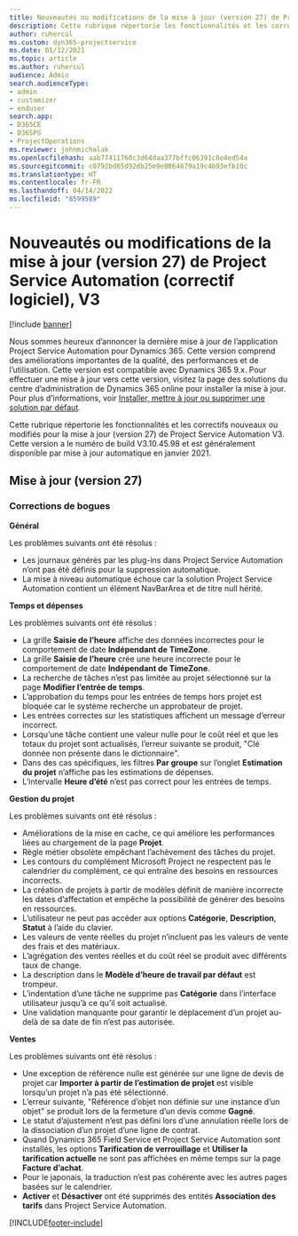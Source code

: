 ```yaml
---
title: Nouveautés ou modifications de la mise à jour (version 27) de Project Service Automation (correctif logiciel), V3
description: Cette rubrique répertorie les fonctionnalités et les correctifs disponibles pour la mise à jour (version 27) de Project Service Automation, V3.
author: ruhercul
ms.custom: dyn365-projectservice
ms.date: 01/12/2021
ms.topic: article
ms.author: ruhercul
audience: Admin
search.audienceType:
- admin
- customizer
- enduser
search.app:
- D365CE
- D365PS
- ProjectOperations
ms.reviewer: johnmichalak
ms.openlocfilehash: aab77411760c3d64daa377bffc06391c8e4ed54a
ms.sourcegitcommit: c0792bd65d92db25e0e8864879a19c4b93efb10c
ms.translationtype: HT
ms.contentlocale: fr-FR
ms.lasthandoff: 04/14/2022
ms.locfileid: "8599589"
---
```

# <a name="whats-new-or-changed-in-project-service-automation-update-release-27-v3"></a>Nouveautés ou modifications de la mise à jour (version 27) de Project Service Automation (correctif logiciel), V3

[!include [banner](../includes/psa-now-project-operations.md)]

Nous sommes heureux d’annoncer la dernière mise à jour de l’application Project Service Automation pour Dynamics 365. Cette version comprend des améliorations importantes de la qualité, des performances et de l’utilisation. Cette version est compatible avec Dynamics 365 9.x. Pour effectuer une mise à jour vers cette version, visitez la page des solutions du centre d’administration de Dynamics 365 online pour installer la mise à jour. Pour plus d’informations, voir [Installer, mettre à jour ou supprimer une solution par défaut](/power-platform/admin/install-remove-preferred-solution).

Cette rubrique répertorie les fonctionnalités et les correctifs nouveaux ou modifiés pour la mise à jour (version 27) de Project Service Automation V3. Cette version a le numéro de build V3.10.45.98 et est généralement disponible par mise à jour automatique en janvier 2021.

## <a name="update-release-27"></a>Mise à jour (version 27)

### <a name="bug-fixes"></a>Corrections de bogues

**Général**

Les problèmes suivants ont été résolus :

- Les journaux générés par les plug-ins dans Project Service Automation n’ont pas été définis pour la suppression automatique.
- La mise à niveau automatique échoue car la solution Project Service Automation contient un élément NavBarArea et de titre null hérité.

**Temps et dépenses**

Les problèmes suivants ont été résolus :

- La grille **Saisie de l’heure** affiche des données incorrectes pour le comportement de date **Indépendant de TimeZone**.
- La grille **Saisie de l’heure** crée une heure incorrecte pour le comportement de date **Indépendant de TimeZone**.
- La recherche de tâches n’est pas limitée au projet sélectionné sur la page **Modifier l’entrée de temps**.
- L’approbation du temps pour les entrées de temps hors projet est bloquée car le système recherche un approbateur de projet.
- Les entrées correctes sur les statistiques affichent un message d’erreur incorrect.
- Lorsqu’une tâche contient une valeur nulle pour le coût réel et que les totaux du projet sont actualisés, l’erreur suivante se produit, "Clé donnée non présente dans le dictionnaire".
- Dans des cas spécifiques, les filtres **Par groupe** sur l’onglet **Estimation du projet** n’affiche pas les estimations de dépenses.
- L’intervalle **Heure d’été** n’est pas correct pour les entrées de temps.

**Gestion du projet**

Les problèmes suivants ont été résolus :

- Améliorations de la mise en cache, ce qui améliore les performances liées au chargement de la page **Projet**.
- Règle métier obsolète empêchant l’achèvement des tâches du projet.
- Les contours du complément Microsoft Project ne respectent pas le calendrier du complément, ce qui entraîne des besoins en ressources incorrects.
- La création de projets à partir de modèles définit de manière incorrecte les dates d’affectation et empêche la possibilité de générer des besoins en ressources.
- L’utilisateur ne peut pas accéder aux options **Catégorie**, **Description**, **Statut** à l’aide du clavier.
- Les valeurs de vente réelles du projet n’incluent pas les valeurs de vente des frais et des matériaux.
- L’agrégation des ventes réelles et du coût réel se produit avec différents taux de change.
- La description dans le **Modèle d’heure de travail par défaut** est trompeur.
- L’indentation d’une tâche ne supprime pas **Catégorie** dans l’interface utilisateur jusqu’à ce qu’il soit actualisé.
- Une validation manquante pour garantir le déplacement d’un projet au-delà de sa date de fin n’est pas autorisée.

**Ventes**

Les problèmes suivants ont été résolus :

- Une exception de référence nulle est générée sur une ligne de devis de projet car **Importer à partir de l’estimation de projet** est visible lorsqu’un projet n’a pas été sélectionné.
- L’erreur suivante, "Référence d’objet non définie sur une instance d’un objet" se produit lors de la fermeture d’un devis comme **Gagné**.
- Le statut d’ajustement n’est pas défini lors d’une annulation réelle lors de la dissociation d’un projet d’une ligne de contrat.
- Quand Dynamics 365 Field Service et Project Service Automation sont installés, les options **Tarification de verrouillage** et **Utiliser la tarification actuelle** ne sont pas affichées en même temps sur la page **Facture d’achat**.
- Pour le japonais, la traduction n’est pas cohérente avec les autres pages basées sur le calendrier.
- **Activer** et **Désactiver** ont été supprimés des entités **Association des tarifs** dans Project Service Automation.


[!INCLUDE[footer-include](../includes/footer-banner.md)]
